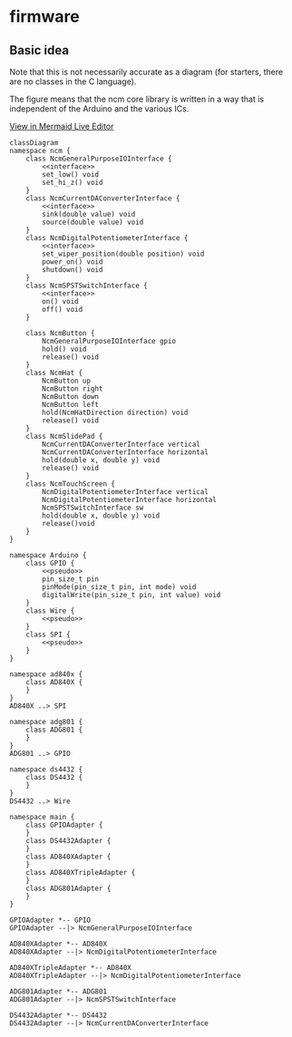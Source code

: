 # firmware

## Basic idea

Note that this is not necessarily accurate as a diagram (for starters, there are no classes in the C language).

The figure means that the ncm core library is written in a way that is independent of the Arduino and the various ICs.

[View in Mermaid Live Editor](https://mermaid.live/edit#pako:eNqdVl1P2zAU_SuRn9jUVgUKhAhV6ujE-sCoFCSmqVLlxbeNtcSOHJtCgf8-Ox9q7Iaw4pe65x6f-2krLyjiBFCAogTn-ZTitcDpgjGcQp7hCDwWpd7Lgnl6FRTvZ5TeAAOBk7kSGc9hdjdjEsTKsCumWVdXtIbH4x2cg1wmfHP0xXvklNh4TJdby_DmOL5WQgCT08k1Z48gtPxBrin7e0S4-pOA94gTBXsxcCUieJfiRjOlayp1GbjUMVGewqHx6JQ3NAOx1GWkWoHVruv_boAZ32i25u1FHitJ-IZ1Vi-ch_fhhsooPiTKFm98tXIdOa6-KSk5a6p3js06o3xHjXlC9nwKSADn0JngDywdl1UcKmtDBV3Hss1gKtmGJ7CSTpil1ykVEJmGeaTefSb-MKEE5pg4SXRNvflPI5z894GYC7rlTDaPFJlUo_fU86rdc3cKXnsO91xFcRgJALf93delNZHuI22pvDPm-ebz2Vr9KkZ99zpOBFGUcfuFvJnP7uyLleWgCG_eqoyyZU63sJRma-G3-kE-su09T19NL9UGN0pSVuhBUNl-qPsVe9Dj2hWqRQ7nsw-4TnUw8UfDJ7s4k6nGftVYeabCBoOx8eFqrP3hsatx08BqjQIzGqb-tgjJR6PTE1tkGjaxUqTCjIipjC2SYsr2Gz0hONNT1tBxXXQxysw_ZtwLmiXQzTP57zOKljQD_drvVxVqov3-67jzjTYydrRGqERcSy3WeX13gnZy-7K2_QDxZkVKWYO4llqw5d0wMnYTjUyJuJZapuPxRT2UgtBzRPQHV9GiBZIxpLBAgd4SWGGVyAXSXdNUrCQPn1mEAikU9JDKCJZQfaKhYIWTXKMZZr85T23Sd0IlF00OCl7QEwqGPfSMgpPLs4F_ce6f-ReXl8cX56dvPbQtRI4Hw2r5I7P80x6CQuy2-kw0P2__AKHLP_M)

```mermaid
classDiagram
namespace ncm {
    class NcmGeneralPurposeIOInterface {
        <<interface>>
        set_low() void
        set_hi_z() void
    }
    class NcmCurrentDAConverterInterface {
        <<interface>>
        sink(double value) void
        source(double value) void
    }
    class NcmDigitalPotentiometerInterface {
        <<interface>>
        set_wiper_position(double position) void
        power_on() void
        shutdown() void
    }
    class NcmSPSTSwitchInterface {
        <<interface>>
        on() void
        off() void
    }

    class NcmButton {
        NcmGeneralPurposeIOInterface gpio
        hold() void
        release() void
    }
    class NcmHat {
        NcmButton up
        NcmButton right
        NcmButton down
        NcmButton left
        hold(NcmHatDirection direction) void
        release() void
    }
    class NcmSlidePad {
        NcmCurrentDAConverterInterface vertical
        NcmCurrentDAConverterInterface horizontal
        hold(double x, double y) void
        release() void 
    }
    class NcmTouchScreen {
        NcmDigitalPotentiometerInterface vertical
        NcmDigitalPotentiometerInterface horizontal
        NcmSPSTSwitchInterface sw
        hold(double x, double y) void
        release()void
    }
}

namespace Arduino {
    class GPIO {
        <<pseudo>>
        pin_size_t pin
        pinMode(pin_size_t pin, int mode) void
        digitalWrite(pin_size_t pin, int value) void
    }
    class Wire {
        <<pseudo>>
    }
    class SPI {
        <<pseudo>>
    }
}

namespace ad840x {
    class AD840X {
    }
}
AD840X ..> SPI

namespace adg801 {
    class ADG801 {
    }
}
ADG801 ..> GPIO

namespace ds4432 {
    class DS4432 {
    }
}
DS4432 ..> Wire

namespace main {
    class GPIOAdapter {
    }
    class DS4432Adapter {
    }
    class AD840XAdapter {
    }
    class AD840XTripleAdapter {
    }
    class ADG801Adapter {
    }
}

GPIOAdapter *-- GPIO
GPIOAdapter --|> NcmGeneralPurposeIOInterface

AD840XAdapter *-- AD840X
AD840XAdapter --|> NcmDigitalPotentiometerInterface

AD840XTripleAdapter *-- AD840X
AD840XTripleAdapter --|> NcmDigitalPotentiometerInterface

ADG801Adapter *-- ADG801
ADG801Adapter --|> NcmSPSTSwitchInterface

DS4432Adapter *-- DS4432
DS4432Adapter --|> NcmCurrentDAConverterInterface
```